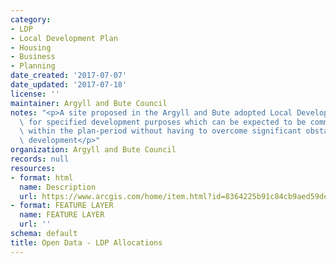 ```yaml
---
category:
- LDP
- Local Development Plan
- Housing
- Business
- Planning
date_created: '2017-07-07'
date_updated: '2017-07-18'
license: ''
maintainer: Argyll and Bute Council
notes: "<p>A site proposed in the Argyll and Bute adopted Local Development Plan 2015\_\
  \ for specified development purposes which can be expected to be commenced or delivered\
  \ within the plan-period without having to overcome significant obstacles to the\
  \ development</p>"
organization: Argyll and Bute Council
records: null
resources:
- format: html
  name: Description
  url: https://www.arcgis.com/home/item.html?id=8364225b91c84cb9aed59dead8297185
- format: FEATURE LAYER
  name: FEATURE LAYER
  url: ''
schema: default
title: Open Data - LDP Allocations
---
```

